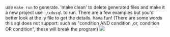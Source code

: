 use `make run` to generate.
'make clean' to delete generated files and make it a new project
use `./xdusql` to run.
There are a few examples but you'd better look at the .y file to get the details. 
hava fun!
(There are some words this sql does not support: such as 
 "condition AND condition  ,or, condition OR condition", these will break the program)
<img src="https://user-images.githubusercontent.com/56026429/173030214-2798c4a1-feb5-4962-b755-54627bd5e354.png">
